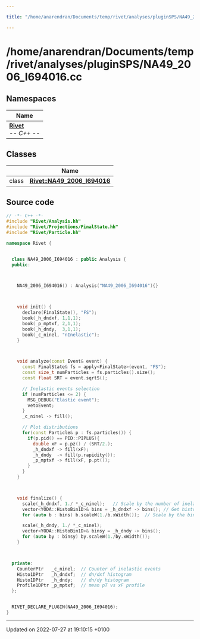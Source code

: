 ```yaml
---

title: "/home/anarendran/Documents/temp/rivet/analyses/pluginSPS/NA49_2006_I694016.cc"

---
```


# /home/anarendran/Documents/temp/rivet/analyses/pluginSPS/NA49_2006_I694016.cc



## Namespaces

| Name           |
| -------------- |
| **[Rivet](http://example.org/namespaces/namespacerivet/)** <br>-*- C++ -*-  |

## Classes

|                | Name           |
| -------------- | -------------- |
| class | **[Rivet::NA49_2006_I694016](http://example.org/classes/classrivet_1_1na49__2006__i694016/)**  |




## Source code

```cpp
// -*- C++ -*-
#include "Rivet/Analysis.hh"
#include "Rivet/Projections/FinalState.hh"
#include "Rivet/Particle.hh"

namespace Rivet {


  class NA49_2006_I694016 : public Analysis {
  public:



    NA49_2006_I694016() : Analysis("NA49_2006_I694016"){}



    void init() {
      declare(FinalState(), "FS");
      book(_h_dndxf, 1,1,1);
      book(_p_mptxf, 2,1,1);
      book(_h_dndy,  3,1,1);
      book(_c_ninel, "nInelastic");
    }



    void analyze(const Event& event) {
      const FinalState& fs = apply<FinalState>(event, "FS");
      const size_t numParticles = fs.particles().size();
      const float SRT = event.sqrtS();

      // Inelastic events selection
      if (numParticles <= 2) {
        MSG_DEBUG("Elastic event");
        vetoEvent;
      }
      _c_ninel -> fill();

      // Plot distributions
      for(const Particle& p : fs.particles()) {
        if(p.pid() == PID::PIPLUS){
          double xF = p.pz() / (SRT/2.);
          _h_dndxf -> fill(xF);
          _h_dndy  -> fill(p.rapidity());
          _p_mptxf -> fill(xF, p.pt());
        }
      }
    }



    void finalize() {
      scale(_h_dndxf, 1./ *_c_ninel);   // Scale by the number of inelastic events
      vector<YODA::HistoBin1D>& bins = _h_dndxf -> bins(); // Get histogram bins
      for (auto b : bins) b.scaleW(1./b.xWidth());  // Scale by the bin width (dxF)

      scale(_h_dndy, 1./ *_c_ninel);
      vector<YODA::HistoBin1D>& binsy = _h_dndy -> bins();
      for (auto by : binsy) by.scaleW(1./by.xWidth());
    }



  private:
    CounterPtr   _c_ninel;  // Counter of inelastic events
    Histo1DPtr   _h_dndxf;  // dn/dxf histogram
    Histo1DPtr   _h_dndy;   // dn/dy histogram
    Profile1DPtr _p_mptxf;  // mean pT vs xF profile
  };


  RIVET_DECLARE_PLUGIN(NA49_2006_I694016);
}
```


-------------------------------

Updated on 2022-07-27 at 19:10:15 +0100

